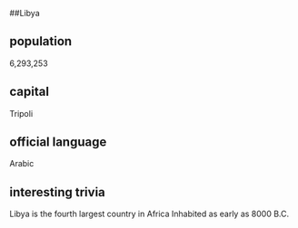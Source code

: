 ##Libya
## population
6,293,253

## capital
Tripoli

## official language
Arabic

## interesting trivia
Libya is the fourth largest country in Africa
Inhabited as early as 8000 B.C.
